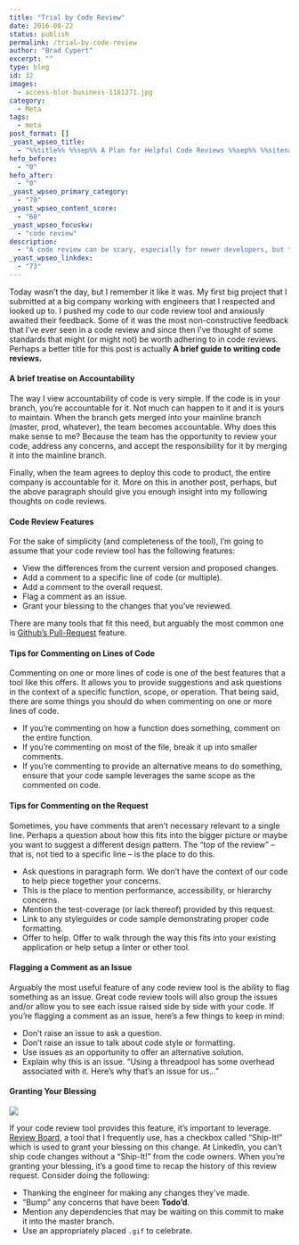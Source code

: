 ```yaml
---
title: "Trial by Code Review"
date: 2016-08-22
status: publish
permalink: /trial-by-code-review
author: "Brad Cypert"
excerpt: ""
type: blog
id: 32
images:
  - access-blur-business-1181271.jpg
category:
  - Meta
tags:
  - meta
post_format: []
_yoast_wpseo_title:
  - "%%title%% %%sep%% A Plan for Helpful Code Reviews %%sep%% %%sitename%%"
hefo_before:
  - "0"
hefo_after:
  - "0"
_yoast_wpseo_primary_category:
  - "70"
_yoast_wpseo_content_score:
  - "60"
_yoast_wpseo_focuskw:
  - "code review"
description:
  - "A code review can be scary, especially for newer developers, but through a good understand of ettiquete and accountability, a code review can become an enlightening experience."
_yoast_wpseo_linkdex:
  - "73"
---
```


Today wasn’t the day, but I remember it like it was. My first big project that I submitted at a big company working with engineers that I respected and looked up to. I pushed my code to our code review tool and anxiously awaited their feedback. Some of it was the most non-constructive feedback that I’ve ever seen in a code review and since then I’ve thought of some standards that might (or might not) be worth adhering to in code reviews. Perhaps a better title for this post is actually **A brief guide to writing code reviews.**

#### A brief treatise on Accountability

The way I view accountability of code is very simple. If the code is in your branch, you’re accountable for it. Not much can happen to it and it is yours to maintain. When the branch gets merged into your mainline branch (master, prod, whatever), the team becomes accountable. Why does this make sense to me? Because the team has the opportunity to review your code, address any concerns, and accept the responsibility for it by merging it into the mainline branch.

Finally, when the team agrees to deploy this code to product, the entire company is accountable for it. More on this in another post, perhaps, but the above paragraph should give you enough insight into my following thoughts on code reviews.

#### Code Review Features

For the sake of simplicity (and completeness of the tool), I’m going to assume that your code review tool has the following features:

- View the differences from the current version and proposed changes.
- Add a comment to a specific line of code (or multiple).
- Add a comment to the overall request.
- Flag a comment as an issue.
- Grant your blessing to the changes that you’ve reviewed.

There are many tools that fit this need, but arguably the most common one is [Github’s Pull-Request](https://help.github.com/en/github/collaborating-with-issues-and-pull-requests/about-pull-requests) feature.

#### Tips for Commenting on Lines of Code

Commenting on one or more lines of code is one of the best features that a tool like this offers. It allows you to provide suggestions and ask questions in the context of a specific function, scope, or operation. That being said, there are some things you should do when commenting on one or more lines of code.

- If you’re commenting on how a function does something, comment on the entire function.
- If you’re commenting on most of the file, break it up into smaller comments.
- If you’re commenting to provide an alternative means to do something, ensure that your code sample leverages the same scope as the commented on code.

#### Tips for Commenting on the Request

Sometimes, you have comments that aren’t necessary relevant to a single line. Perhaps a question about how this fits into the bigger picture or maybe you want to suggest a different design pattern. The “top of the review” – that is, not tied to a specific line – is the place to do this.

- Ask questions in paragraph form. We don’t have the context of our code to help piece together your concerns.
- This is the place to mention performance, accessibility, or hierarchy concerns.
- Mention the test-coverage (or lack thereof) provided by this request.
- Link to any styleguides or code sample demonstrating proper code formatting.
- Offer to help. Offer to walk through the way this fits into your existing application or help setup a linter or other tool.

#### Flagging a Comment as an Issue

Arguably the most useful feature of any code review tool is the ability to flag something as an issue. Great code review tools will also group the issues and/or allow you to see each issue raised side by side with your code. If you’re flagging a comment as an issue, here’s a few things to keep in mind:

- Don’t raise an issue to ask a question.
- Don’t raise an issue to talk about code style or formatting.
- Use issues as an opportunity to offer an alternative solution.
- Explain why this is an issue. “Using a threadpool has some overhead associated with it. Here’s why that’s an issue for us…”

#### Granting Your Blessing

![](/Screen-Shot-2019-10-28-at-2.14.21-PM.png)

If your code review tool provides this feature, it’s important to leverage. [Review
Board](https://www.reviewboard.org/), a tool that I frequently use, has a checkbox
called “Ship-It!” which is used to grant your blessing on this change. At LinkedIn,
you can’t ship code changes without a “Ship-It!” from the code owners. When you’re
granting your blessing, it’s a good time to recap the history of this review request.
Consider doing the following:

- Thanking the engineer for making any changes they’ve made.
- “Bump” any concerns that have been **Todo’d**.
- Mention any dependencies that may be waiting on this commit to make it into the master branch.
- Use an appropriately placed `.gif` to celebrate.
